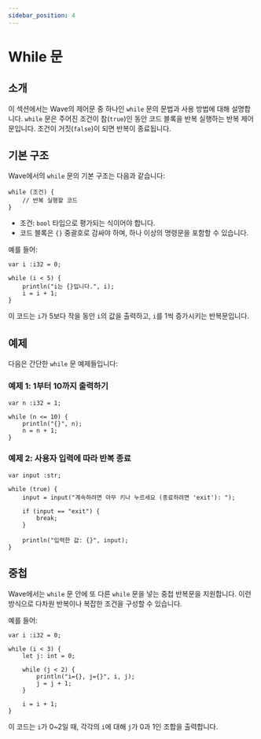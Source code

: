 ```yaml
---
sidebar_position: 4
---
```


# While 문

## 소개

이 섹션에서는 Wave의 제어문 중 하나인 `while` 문의 문법과 사용 방법에 대해 설명합니다.
`while` 문은 주어진 조건이 참(`true`)인 동안 코드 블록을 반복 실행하는 반복 제어문입니다.
조건이 거짓(`false`)이 되면 반복이 종료됩니다.

## 기본 구조

Wave에서의 `while` 문의 기본 구조는 다음과 같습니다:

```wave
while (조건) {
    // 반복 실행할 코드
}
```

* 조건: `bool` 타입으로 평가되는 식이어야 합니다.
* 코드 블록은 `{}` 중괄호로 감싸야 하며, 하나 이상의 명령문을 포함할 수 있습니다.

예를 들어:

```wave
var i :i32 = 0;

while (i < 5) {
    println("i는 {}입니다.", i);
    i = i + 1;
}
```

이 코드는 `i`가 5보다 작을 동안 `i`의 값을 출력하고, `i`를 1씩 증가시키는 반복문입니다.

## 예제
다음은 간단한 `while` 문 예제들입니다:

### 예제 1: 1부터 10까지 출력하기

```wave
var n :i32 = 1;

while (n <= 10) {
    println("{}", n);
    n = n + 1;
}
```

### 예제 2: 사용자 입력에 따라 반복 종료

```wave
var input :str;

while (true) {
    input = input("계속하려면 아무 키나 누르세요 (종료하려면 'exit'): ");
    
    if (input == "exit") {
        break;
    }

    println("입력한 값: {}", input);
}
```

## 중첩
Wave에서는 `while` 문 안에 또 다른 `while` 문을 넣는 중첩 반복문을 지원합니다.
이런 방식으로 다차원 반복이나 복잡한 조건을 구성할 수 있습니다.

예를 들어:
```wave
var i :i32 = 0;

while (i < 3) {
    let j: int = 0;

    while (j < 2) {
        println("i={}, j={}", i, j);
        j = j + 1;
    }

    i = i + 1;
}
```

이 코드는 `i`가 0~2일 때, 각각의 `i`에 대해 `j`가 0과 1인 조합을 출력합니다.
